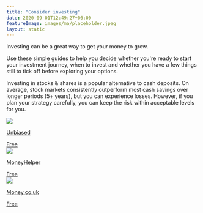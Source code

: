 ```yaml
---
title: "Consider investing"
date: 2020-09-01T12:49:27+06:00
featureImage: images/ma/placeholder.jpeg
layout: static
---
```


Investing can be a great way to get your money to grow.

Use these simple guides to help you decide whether you're ready to start your investment journey, when to invest and whether you have a few things still to tick off before exploring your options.

Investing in stocks & shares is a popular alternative to cash deposits. On average, stock markets consistently outperform most cash savings over longer periods (5+ years), but you can experience losses. However, if you plan your strategy carefully, you can keep the risk within acceptable levels for you.

<a class="ma-link" href="https://www.unbiased.co.uk/life/get-smart/when-to-start-investing-5-things-to-help-decide-if-you-re-ready"><div class="ma-card ma-card-Wealth"><div class="ma-icon"><img src ="/images/Icon-check - wealth - opacity.svg"/></div><div class="ma-name"><p>Unbiased</p></div><div class="ma-paid-text"><span>Free</span></div></div></a><a class="ma-link" href="https://www.moneyhelper.org.uk/en/savings/investing"><div class="ma-card ma-card-Wealth"><div class="ma-icon"><img src ="/images/Icon-check - wealth - opacity.svg"/></div><div class="ma-name"><p>MoneyHelper</p></div><div class="ma-paid-text"><span>Free</span></div></div></a><a class="ma-link" href="https://www.money.co.uk/guides/7-questions-you-must-ask-before-you-invest"><div class="ma-card ma-card-Wealth"><div class="ma-icon"><img src ="/images/Icon-check - wealth - opacity.svg"/></div><div class="ma-name"><p>Money.co.uk</p></div><div class="ma-paid-text"><span>Free</span></div></div></a>  

<br/><br/>







